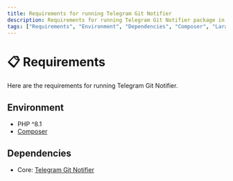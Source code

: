 ```yaml
---
title: Requirements for running Telegram Git Notifier
description: Requirements for running Telegram Git Notifier package in your environment. All the dependencies and environment requirements are listed here.
tags: ["Requirements", "Environment", "Dependencies", "Composer", "Laravel Telegram Git Notifier Requirements", "Environment Requirements", "Get Started"]
---
```


<head>
  <!-- Basic Meta Tags -->
  <meta name="robots" content="index,follow" />
  <meta name="author" content="CSlant" />
  <meta name="generator" content="Docusaurus" />
  <meta name="theme-color" content="#2e8555" />
  
  <!-- Canonical URL -->
  <link rel="canonical" href="https://docs.cslant.com/telegram-git-notifier/getting-started/requirements" />
  
  <!-- Open Graph Meta Tags -->
  <meta property="og:title" content="Requirements for running Telegram Git Notifier" />
  <meta property="og:description" content="Requirements for running Telegram Git Notifier package in your environment. All the dependencies and environment requirements are listed here." />
  <meta property="og:type" content="article" />
  <meta property="og:url" content="https://docs.cslant.com/telegram-git-notifier/getting-started/requirements" />
  <meta property="og:site_name" content="Telegram Git Notifier Documentation" />
  <meta property="og:locale" content="en_US" />
  
  <!-- Twitter Card Meta Tags -->
  <meta name="twitter:card" content="summary_large_image" />
  <meta name="twitter:title" content="Requirements for running Telegram Git Notifier" />
  <meta name="twitter:description" content="Requirements for running Telegram Git Notifier package in your environment. All the dependencies and environment requirements are listed here." />
  <meta name="twitter:creator" content="@cslantofficial" />
  <meta name="twitter:site" content="@cslantofficial" />
  
  <!-- Additional Meta Tags -->
  <meta name="format-detection" content="telephone=no" />
  <meta name="mobile-web-app-capable" content="yes" />
  <meta name="apple-mobile-web-app-capable" content="yes" />
  <meta name="apple-mobile-web-app-status-bar-style" content="default" />
  
  <!-- Article Meta Tags -->
  <meta property="article:published_time" content="2025-07-21T00:00:00Z" />
  <meta property="article:modified_time" content="2025-07-21T00:00:00Z" />
  <meta property="article:author" content="CSlant" />
  <meta property="article:section" content="Documentation" />
  
  </head>

# 📋 Requirements

Here are the requirements for running Telegram Git Notifier.

## Environment
- PHP ^8.1
- [Composer](https://getcomposer.org/)

## Dependencies

- Core: [Telegram Git Notifier](https://github.com/cslant/telegram-git-notifier)
